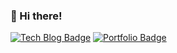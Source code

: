 ### 👋 Hi there!
[![Tech Blog Badge](https://img.shields.io/badge/Blog-CC0000?style=flat-square&logo=Tesla&logoColor=white&link=https://dev-tuesberry.tistory.com/)](https://dev-tuesberry.tistory.com/)
[![Portfolio Badge](https://img.shields.io/badge/Portfolio-ffffff?style=flat-square&logo=Notion&logoColor=black&link=https://tuesberry.notion.site/KyeongSuk-Park-41be28da142a4c63ad2e8e049df787d8)](https://tuesberry.notion.site/KyeongSuk-Park-41be28da142a4c63ad2e8e049df787d8)
<!--
**Tuesberry/Tuesberry** is a ✨ _special_ ✨ repository because its `README.md` (this file) appears on your GitHub profile.

Here are some ideas to get you started:

- 🔭 I’m currently working on ...
- 🌱 I’m currently learning ...
- 👯 I’m looking to collaborate on ...
- 🤔 I’m looking for help with ...
- 💬 Ask me about ...
- 📫 How to reach me: ...
- 😄 Pronouns: ...
- ⚡ Fun fact: ...
-->
